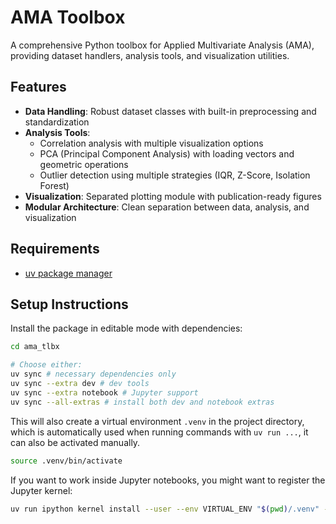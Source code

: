 # AMA Toolbox

A comprehensive Python toolbox for Applied Multivariate Analysis (AMA), providing dataset handlers, analysis tools, and visualization utilities.

## Features

- **Data Handling**: Robust dataset classes with built-in preprocessing and standardization
- **Analysis Tools**:
  - Correlation analysis with multiple visualization options
  - PCA (Principal Component Analysis) with loading vectors and geometric operations
  - Outlier detection using multiple strategies (IQR, Z-Score, Isolation Forest)
- **Visualization**: Separated plotting module with publication-ready figures
- **Modular Architecture**: Clean separation between data, analysis, and visualization

## Requirements

- [uv package manager](https://docs.astral.sh/uv/getting-started/installation/)

## Setup Instructions

Install the package in editable mode with dependencies:

```bash
cd ama_tlbx

# Choose either:
uv sync # necessary dependencies only
uv sync --extra dev # dev tools
uv sync --extra notebook # Jupyter support
uv sync --all-extras # install both dev and notebook extras
```

This will also create a virtual environment `.venv` in the project directory, which is automatically used when running commands with `uv run ...`, it can also be activated manually.

```bash
source .venv/bin/activate
```

If you want to work inside Jupyter notebooks, you might want to register the Jupyter kernel:

```bash
uv run ipython kernel install --user --env VIRTUAL_ENV "$(pwd)/.venv" --name ama-venv
```
